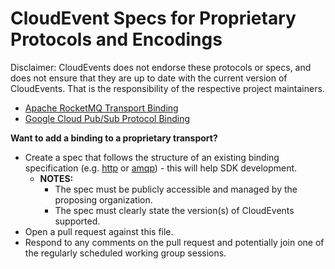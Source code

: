 # CloudEvent Specs for Proprietary Protocols and Encodings

Disclaimer: CloudEvents does not endorse these protocols or specs, and does not
ensure that they are up to date with the current version of CloudEvents. That is
the responsibility of the respective project maintainers.

- [Apache RocketMQ Transport Binding](https://github.com/apache/rocketmq-externals/blob/master/rocketmq-cloudevents-binding/rocketmq-transport-binding.md)
- [Google Cloud Pub/Sub Protocol Binding](https://github.com/google/knative-gcp/blob/master/docs/spec/pubsub-protocol-binding.md)

**Want to add a binding to a proprietary transport?**

- Create a spec that follows the structure of an existing binding specification (e.g. [http](bindings/http-protocol-binding.md) or [amqp](bindings/amqp-protocol-binding.md)) - this will help SDK development.
  - **NOTES:**
    - The spec must be publicly accessible and managed by the proposing organization.
    - The spec must clearly state the version(s) of CloudEvents supported.
- Open a pull request against this file.
- Respond to any comments on the pull request and potentially join one of the regularly scheduled working group sessions.
